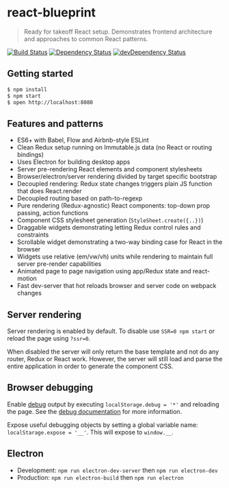 # react-blueprint

> Ready for takeoff React setup. Demonstrates frontend architecture and approaches to common React patterns.

[![Build Status](https://travis-ci.org/marcelbeumer/react-blueprint.svg?branch=master)](https://travis-ci.org/marcelbeumer/react-blueprint)
[![Dependency Status](https://david-dm.org/marcelbeumer/react-blueprint.svg)](https://david-dm.org/marcelbeumer/react-blueprint)
[![devDependency Status](https://david-dm.org/marcelbeumer/react-blueprint/dev-status.svg)](https://david-dm.org/marcelbeumer/react-blueprint#info=devDependencies)

## Getting started

```bash
$ npm install
$ npm start
$ open http://localhost:8080
```

## Features and patterns

- ES6+ with Babel, Flow and Airbnb-style ESLint
- Clean Redux setup running on Immutable.js data (no React or routing bindings)
- Uses Electron for building desktop apps
- Server pre-rendering React elements and component stylesheets
- Browser/electron/server rendering divided by target specific bootstrap
- Decoupled rendering: Redux state changes triggers plain JS function that does React.render
- Decoupled routing based on path-to-regexp
- Pure rendering (Redux-agnostic) React components: top-down prop passing, action functions
- Component CSS stylesheet generation (`StyleSheet.create({..})`)
- Draggable widgets demonstrating letting Redux control rules and constraints
- Scrollable widget demonstrating a two-way binding case for React in the browser
- Widgets use relative (em/vw/vh) units while rendering to maintain full server pre-render capabilities
- Animated page to page navigation using app/Redux state and react-motion
- Fast dev-server that hot reloads browser and server code on webpack changes

## Server rendering

Server rendering is enabled by default. To disable use `SSR=0 npm start` or reload the page using `?ssr=0`.

When disabled the server will only return the base template and not do any router, Redux or React work.
However, the server will still load and parse the entire application in order to generate the component CSS.

## Browser debugging

Enable [debug](https://www.npmjs.com/package/debug) output by executing `localStorage.debug = '*'` and reloading the page. See the [debug documentation](https://www.npmjs.com/package/debug#browser-support) for more information.

Expose useful debugging objects by setting a global variable name: `localStarage.expose = '__'`. This will expose to `window.__`.

## Electron

- Development: `npm run electron-dev-server` then `npm run electron-dev`
- Production: `npm run electron-build` then `npm run electron`
